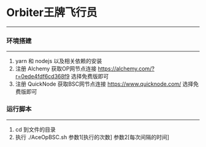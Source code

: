 # Orbiter王牌飞行员
---
### 环境搭建
---
1. yarn 和 nodejs 以及相关依赖的安装
2. 注册 Alchemy 获取OP网节点连接 https://alchemy.com/?r=0ede4fdf6cd368f9 选择免费版即可
3. 注册 QuickNode 获取BSC网节点连接 https://www.quicknode.com/ 选择免费版即可

### 运行脚本
---
1. cd 到文件的目录 
2. 执行 ./AceOpBSC.sh 参数1[执行的次数] 参数2[每次间隔的时间]




